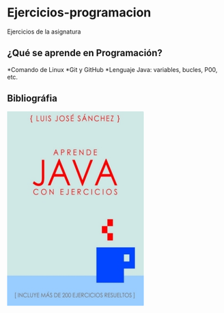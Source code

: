# Ejercicios-programacion
Ejercicios de la asignatura 

## ¿Qué se aprende en Programación?

*Comando de Linux
*Git y GitHub
*Lenguaje Java: variables, bucles, P00, etc.

## Bibliográfia

<img src="imagenes/aprende-java.jpg" width="320px">
